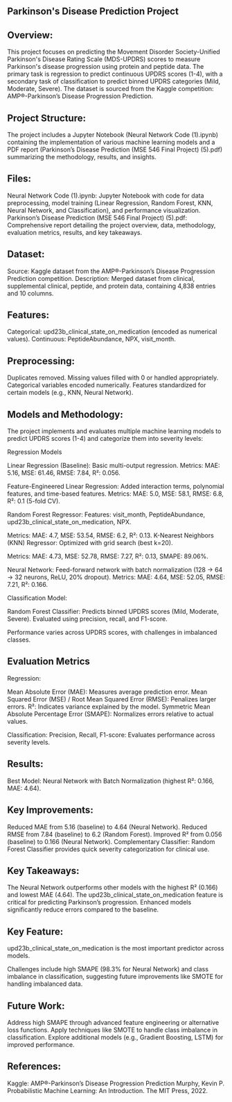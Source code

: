## Parkinson's Disease Prediction Project

## Overview:

This project focuses on predicting the Movement Disorder Society-Unified Parkinson's Disease Rating Scale (MDS-UPDRS) scores to measure Parkinson's disease progression using protein and peptide data. The primary task is regression to predict continuous UPDRS scores (1-4), with a secondary task of classification to predict binned UPDRS categories (Mild, Moderate, Severe). The dataset is sourced from the Kaggle competition: AMP®-Parkinson’s Disease Progression Prediction.

## Project Structure:

The project includes a Jupyter Notebook (Neural Network Code (1).ipynb) containing the implementation of various machine learning models and a PDF report (Parkinson’s Disease Prediction (MSE 546 Final Project) (5).pdf) summarizing the methodology, results, and insights.

## Files:

Neural Network Code (1).ipynb: Jupyter Notebook with code for data preprocessing, model training (Linear Regression, Random Forest, KNN, Neural Network, and Classification), and performance visualization.
Parkinson’s Disease Prediction (MSE 546 Final Project) (5).pdf: Comprehensive report detailing the project overview, data, methodology, evaluation metrics, results, and key takeaways.

## Dataset:
Source: Kaggle dataset from the AMP®-Parkinson’s Disease Progression Prediction competition.
Description: Merged dataset from clinical, supplemental clinical, peptide, and protein data, containing 4,838 entries and 10 columns.



## Features:
Categorical: upd23b_clinical_state_on_medication (encoded as numerical values).
Continuous: PeptideAbundance, NPX, visit_month.



## Preprocessing:
Duplicates removed.
Missing values filled with 0 or handled appropriately.
Categorical variables encoded numerically.
Features standardized for certain models (e.g., KNN, Neural Network).


## Models and Methodology:

The project implements and evaluates multiple machine learning models to predict UPDRS scores (1-4) and categorize them into severity levels:

Regression Models

Linear Regression (Baseline):
Basic multi-output regression.
Metrics: MAE: 5.16, MSE: 61.46, RMSE: 7.84, R²: 0.056.



Feature-Engineered Linear Regression:
Added interaction terms, polynomial features, and time-based features.
Metrics: MAE: 5.0, MSE: 58.1, RMSE: 6.8, R²: 0.1 (5-fold CV).



Random Forest Regressor:
Features: visit_month, PeptideAbundance, upd23b_clinical_state_on_medication, NPX.


Metrics: MAE: 4.7, MSE: 53.54, RMSE: 6.2, R²: 0.13.
K-Nearest Neighbors (KNN) Regressor:
Optimized with grid search (best k=20).



Metrics: MAE: 4.73, MSE: 52.78, RMSE: 7.27, R²: 0.13, SMAPE: 89.06%.



Neural Network:
Feed-forward network with batch normalization (128 -> 64 -> 32 neurons, ReLU, 20% dropout).
Metrics: MAE: 4.64, MSE: 52.05, RMSE: 7.21, R²: 0.166.

Classification Model:

Random Forest Classifier:
Predicts binned UPDRS scores (Mild, Moderate, Severe).
Evaluated using precision, recall, and F1-score.



Performance varies across UPDRS scores, with challenges in imbalanced classes.

## Evaluation Metrics

Regression:

Mean Absolute Error (MAE): Measures average prediction error.
Mean Squared Error (MSE) / Root Mean Squared Error (RMSE): Penalizes larger errors.
R²: Indicates variance explained by the model.
Symmetric Mean Absolute Percentage Error (SMAPE): Normalizes errors relative to actual values.

Classification:
Precision, Recall, F1-score: Evaluates performance across severity levels.

## Results:
Best Model: Neural Network with Batch Normalization (highest R²: 0.166, MAE: 4.64).



## Key Improvements:

Reduced MAE from 5.16 (baseline) to 4.64 (Neural Network).
Reduced RMSE from 7.84 (baseline) to 6.2 (Random Forest).
Improved R² from 0.056 (baseline) to 0.166 (Neural Network).
Complementary Classifier: Random Forest Classifier provides quick severity categorization for clinical use.


## Key Takeaways:

The Neural Network outperforms other models with the highest R² (0.166) and lowest MAE (4.64).
The upd23b_clinical_state_on_medication feature is critical for predicting Parkinson’s progression.
Enhanced models significantly reduce errors compared to the baseline.

## Key Feature:
upd23b_clinical_state_on_medication is the most important predictor across models.

Challenges include high SMAPE (98.3% for Neural Network) and class imbalance in classification, suggesting future improvements like SMOTE for handling imbalanced data.


## Future Work:
Address high SMAPE through advanced feature engineering or alternative loss functions.
Apply techniques like SMOTE to handle class imbalance in classification.
Explore additional models (e.g., Gradient Boosting, LSTM) for improved performance.

## References:
Kaggle: AMP®-Parkinson’s Disease Progression Prediction
Murphy, Kevin P. Probabilistic Machine Learning: An Introduction. The MIT Press, 2022.




